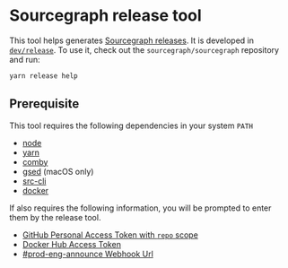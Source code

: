 # Sourcegraph release tool

This tool helps generates [Sourcegraph releases](../process/releases/index.md).
It is developed in [`dev/release`](https://sourcegraph.com/github.com/sourcegraph/sourcegraph/-/tree/dev/release).
To use it, check out the `sourcegraph/sourcegraph` repository and run:

```sh
yarn release help
```

## Prerequisite

This tool requires the following dependencies in your system `PATH`

- [node](https://github.com/nvm-sh/nvm)
- [yarn](https://classic.yarnpkg.com/en/docs/install#mac-stable)
- [comby](https://comby.dev)
- [gsed](https://formulae.brew.sh/formula/gnu-sed#default) (macOS only)
- [src-cli](https://github.com/sourcegraph/src-cli)
- [docker](https://www.docker.com/get-started)

If also requires the following information, you will be prompted to enter them by the release tool.

- [GitHub Personal Access Token with `repo` scope](https://github.com/settings/tokens)
- [Docker Hub Access Token](https://hub.docker.com/settings/security)
- [#prod-eng-announce Webhook Url](https://start.1password.com/open/i?a=HEDEDSLHPBFGRBTKAKJWE23XX4&v=dnrhbauihkhjs5ag6vszsme45a&i=pldpna5vivapxe4phewnqd42ji&h=team-sourcegraph.1password.com)
